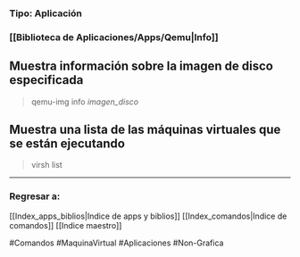 ### Tipo: Aplicación
### [[Biblioteca de Aplicaciones/Apps/Qemu|Info]]

## Muestra información sobre la imagen de disco especificada
> qemu-img info *imagen_disco*

## Muestra una lista de las máquinas virtuales que se están ejecutando
> virsh list
---
### Regresar a:
[[Index_apps_biblios|Indice de apps y biblios]]
[[Index_comandos|Indice de comandos]]
[[Indice maestro]]

#Comandos #MaquinaVirtual #Aplicaciones #Non-Grafica 